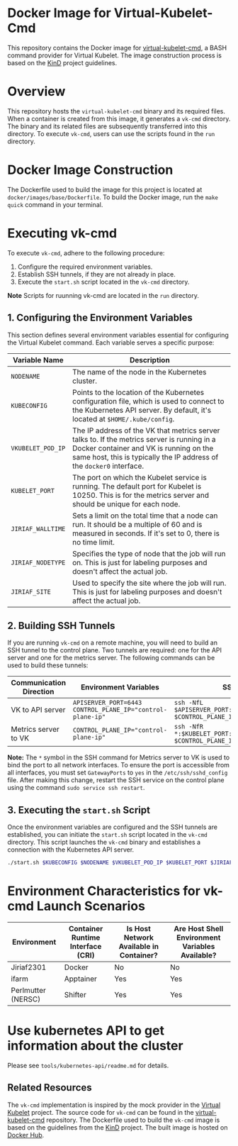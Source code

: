# Docker Image for Virtual-Kubelet-Cmd
This repository contains the Docker image for [virtual-kubelet-cmd](https://github.com/tsaie79/virtual-kubelet-cmd), a BASH command provider for Virtual Kubelet. The image construction process is based on the [KinD](https://github.com/kubernetes-sigs/kind) project guidelines.

# Overview
This repository hosts the `virtual-kubelet-cmd` binary and its required files. When a container is created from this image, it generates a `vk-cmd` directory. The binary and its related files are subsequently transferred into this directory. To execute `vk-cmd`, users can use the scripts found in the `run` directory.

# Docker Image Construction
The Dockerfile used to build the image for this project is located at `docker/images/base/Dockerfile`. To build the Docker image, run the `make quick` command in your terminal.

# Executing vk-cmd
To execute `vk-cmd`, adhere to the following procedure:
1. Configure the required environment variables.
2. Establish SSH tunnels, if they are not already in place.
3. Execute the `start.sh` script located in the `vk-cmd` directory.

**Note** Scripts for ruunning vk-cmd are located in the `run` directory.

## 1. Configuring the Environment Variables

This section defines several environment variables essential for configuring the Virtual Kubelet command. Each variable serves a specific purpose:

| Variable Name   | Description |
| --------------- | ----------- |
| `NODENAME` | The name of the node in the Kubernetes cluster. |
| `KUBECONFIG` | Points to the location of the Kubernetes configuration file, which is used to connect to the Kubernetes API server. By default, it's located at `$HOME/.kube/config`. |
| `VKUBELET_POD_IP` | The IP address of the VK that metrics server talks to. If the metrics server is running in a Docker container and VK is running on the same host, this is typically the IP address of the `docker0` interface. |
| `KUBELET_PORT` | The port on which the Kubelet service is running. The default port for Kubelet is 10250. This is for the metrics server and should be unique for each node. |
| `JIRIAF_WALLTIME` | Sets a limit on the total time that a node can run. It should be a multiple of 60 and is measured in seconds. If it's set to 0, there is no time limit. |
| `JIRIAF_NODETYPE` | Specifies the type of node that the job will run on. This is just for labeling purposes and doesn't affect the actual job. |
| `JIRIAF_SITE` | Used to specify the site where the job will run. This is just for labeling purposes and doesn't affect the actual job. |

## 2. Building SSH Tunnels
If you are running `vk-cmd` on a remote machine, you will need to build an SSH tunnel to the control plane. Two tunnels are required: one for the API server and one for the metrics server. The following commands can be used to build these tunnels:

| Communication Direction | Environment Variables | SSH Command |
| ----------------------- | --------------------- | ----------- |
| VK to API server | `APISERVER_PORT=6443`<br>`CONTROL_PLANE_IP="control-plane-ip"` | `ssh -NfL $APISERVER_PORT:localhost:$APISERVER_PORT $CONTROL_PLANE_IP` |
| Metrics server to VK | `CONTROL_PLANE_IP="control-plane-ip"` | `ssh -NfR *:$KUBELET_PORT:localhost:$KUBELET_PORT $CONTROL_PLANE_IP` |

**Note:** The `*` symbol in the SSH command for Metrics server to VK is used to bind the port to all network interfaces. To ensure the port is accessible from all interfaces, you must set `GatewayPorts` to `yes` in the `/etc/ssh/sshd_config` file. After making this change, restart the SSH service on the control plane using the command `sudo service ssh restart`.

## 3. Executing the `start.sh` Script
Once the environment variables are configured and the SSH tunnels are established, you can initiate the `start.sh` script located in the `vk-cmd` directory. This script launches the `vk-cmd` binary and establishes a connection with the Kubernetes API server.
```bash
./start.sh $KUBECONFIG $NODENAME $VKUBELET_POD_IP $KUBELET_PORT $JIRIAF_WALLTIME $JIRIAF_NODETYPE $JIRIAF_SITE
```

# Environment Characteristics for vk-cmd Launch Scenarios

| Environment        | Container Runtime Interface (CRI) | Is Host Network Available in Container? | Are Host Shell Environment Variables Available? |
|--------------------|-----------------------------------|-----------------------------------------|-------------------------------------------------|
| Jiriaf2301         | Docker                            | No                                      | No                                              |
| ifarm              | Apptainer                         | Yes                                     | Yes                                             |
| Perlmutter (NERSC) | Shifter                           | Yes                                     | Yes                                             |


# Use kubernetes API to get information about the cluster
Please see `tools/kubernetes-api/readme.md` for details.


## Related Resources
The `vk-cmd` implementation is inspired by the mock provider in the [Virtual Kubelet](https://github.com/virtual-kubelet/virtual-kubelet) project. The source code for `vk-cmd` can be found in the [virtual-kubelet-cmd](https://github.com/tsaie79/virtual-kubelet-cmd) repository. The Dockerfile used to build the `vk-cmd` image is based on the guidelines from the [KinD](https://github.com/kubernetes-sigs/kind) project. The built image is hosted on [Docker Hub](https://hub.docker.com/repository/docker/jlabtsai/vk-cmd).